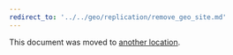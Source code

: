 ```yaml
---
redirect_to: '../../geo/replication/remove_geo_site.md'
---
```


This document was moved to [another location](../../geo/replication/remove_geo_site.md).

<!-- This redirect file can be deleted after 2021-06-01 -->
<!-- Before deletion, see: https://docs.gitlab.com/ee/development/documentation/#move-or-rename-a-page -->
